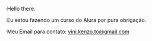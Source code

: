 ·Hello there.

·Eu estou fazendo um curso do Alura por pura obrigação.

·Meu Email para contato: vini.kenzo.to@gmail.com

